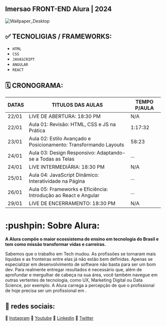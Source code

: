 ## Imersao FRONT-END Alura | 2024

![Wallpaper_Desktop](https://github.com/darneees/Imers-o-FRONTEND-alura/assets/79709843/b31534b7-56ec-4bd1-bab6-31ad0c4ae03e)


## :white_check_mark: TECNOLIGIAS / FRAMEWORKS:
- ``HTML``
- ``CSS``
- ``JAVASCRIPT``
- ``ANGULAR``
- ``REACT``

## :spiral_calendar: CRONOGRAMA:

| DATAS  | TITULOS DAS AULAS | TEMPO P/AULA |
| ------------- | ------------- | ------------- |
| 22/01  | LIVE DE ABERTURA: 18:30 PM | N/A |
| 22/01  | Aula 01: Revisão: HTML, CSS e JS na Prática  | 1:17:32 |
| 23/01  | Aula 02: Estilo Avançado e Posicionamento: Transformando Layouts | 58:23 |
| 24/01  | Aula 03: Design Responsivo: Adaptando-se a Todas as Telas | ... |
| 24/01  | LIVE INTERMEDIÁRIA: 18:30 PM | N/A |
| 25/01  | Aula 04: JavaScript Dinâmico: Interatividade na Página | ... |
| 26/01  | Aula 05: Frameworks e Eficiência: Introdução ao React e Angular | ... |
| 29/01  | LIVE DE ENCERRAMENTO: 18:30 PM | N/A |

<h1>
  :pushpin: Sobre  Alura:
</h1>

<strong>
  A Alura compõe o maior ecossistema de ensino em tecnologia do Brasil e tem como missão transformar vidas e carreiras.
</strong>

<p>
  Sabemos que o trabalho em Tech mudou. As profissões se tornaram mais líquidas e as fronteiras entre elas já não estão bem definidas. Apenas se especializar em desenvolvimento de software não basta para ser um bom dev. Para realmente entregar resultados é necessário que, além de aprofundar e mergulhar de cabeça na sua área, você também navegue em outras vertentes de tecnologia, como UX, Marketing Digital ou Data Science, por exemplo. A Alura carrega a percepção de que o profissional de hoje precisa ser um profissional em <T>.
</p>

## :link: redes sociais:

:triangular_flag_on_post: [Instagram](https://www.instagram.com/aluraonline/)
:triangular_flag_on_post: [Youtube](https://www.youtube.com/@alura)
:triangular_flag_on_post: [Linkedin](https://www.linkedin.com/school/aluracursos/)
:triangular_flag_on_post: [Twitter](https://twitter.com/AluraOnline)
